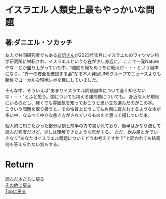 # イスラエル 人類史上最もやっかいな問題
## 著:ダニエル・ソカッチ

友人で共同研究者でもある<a href="https://sites.google.com/view/shuichi-iwakiri" target="_self">岩切さん</a>が2023年10月にイスラエルのワイツマン科学研究所に栄転され、イスラエルという存在が少し身近に。
ここで一発Natureやな！とか盛り上がっていた中、1週間も経たぬうちに戦火が・・・という自体になり、"秀一の安全を確認する会"なる本人発足LINEグループでニュースよりも新鮮でローカルな現地レポを目にしていました。

そんな中、そういえば"あまりイスラエル問題自体について全く知らないな・・・"とふと思う。国についても抱える諸問題についても。
身近な人が現地にいるのだし、軽くでも雰囲気を知っておこうと思い立ち選んだのがこの本。
こういう問題を取り扱うと、その性質上どうしても片側に肩入れするような本が多い中、なるべく中立な書き方がされているものをと思って探しついた本。

個人的に知りたかった部分は割と前半の方で書かれており、後半はかなり流して読んだ程度だけど、少しは理解できたような気がする。
ただ、飲み屋とかでいきなり"あなたはイスラエル問題についてどうお考えですか？"と聞かれても結局何も答えられない気もする。



# Return
[読んだ本たちに戻る](../book_log.md)<br>
[その他に戻る](../others.md)<br>
[Topに戻る](https://motoyashinozaki.github.io/minidora/)